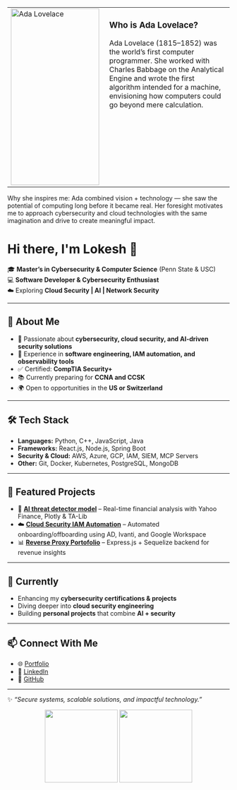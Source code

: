 <table>
  <tr>
    <td>
      <img src="https://upload.wikimedia.org/wikipedia/commons/a/a4/Ada_Lovelace_portrait.jpg" alt="Ada Lovelace" width="200" height="400"/>
    </td>
    <td style="vertical-align: top; padding-left: 15px;">
      <h3>Who is Ada Lovelace?</h3>
      <p>
        Ada Lovelace (1815–1852) was the world’s first computer programmer.  
        She worked with Charles Babbage on the Analytical Engine and wrote the first algorithm intended for a machine, envisioning how computers could go beyond mere calculation.
      </p>
    </td>
  </tr>
</table>

Why she inspires me:
Ada combined vision + technology — she saw the potential of computing long before it became real. Her foresight motivates me to approach cybersecurity and cloud technologies with the same imagination and drive to create meaningful impact.
# Hi there, I'm Lokesh 👋

🎓 **Master’s in Cybersecurity & Computer Science** (Penn State & USC)  
💻 **Software Developer & Cybersecurity Enthusiast**  
☁️ Exploring **Cloud Security | AI | Network Security**

---

## 🚀 About Me
- 🔐 Passionate about **cybersecurity, cloud security, and AI-driven security solutions**  
- 💼 Experience in **software engineering, IAM automation, and observability tools**  
- ✅ Certified: **CompTIA Security+**  
- 📚 Currently preparing for **CCNA and CCSK**  
- 🌍 Open to opportunities in the **US or Switzerland**

---

## 🛠️ Tech Stack
- **Languages:** Python, C++, JavaScript, Java  
- **Frameworks:** React.js, Node.js, Spring Boot 
- **Security & Cloud:** AWS, Azure, GCP, IAM, SIEM, MCP Servers  
- **Other:** Git, Docker, Kubernetes, PostgreSQL, MongoDB  

---

## 📌 Featured Projects
- 🔎 **[AI threat detector model](https://github.com/loki52501/autoencode_detection_research-Project.git)** – Real-time financial analysis with Yahoo Finance, Plotly & TA-Lib  
- ☁️ **[Cloud Security IAM Automation](#)** – Automated onboarding/offboarding using AD, Ivanti, and Google Workspace  
- 📊 **[Reverse Proxy Portofolio](https://lkslokesh.in)** – Express.js + Sequelize backend for revenue insights  

---

## 🌱 Currently
- Enhancing my **cybersecurity certifications & projects**  
- Diving deeper into **cloud security engineering**  
- Building **personal projects** that combine **AI + security**

---


## 📫 Connect With Me
- 🌐 [Portfolio](https://lkslokesh.in)  
- 💼 [LinkedIn](https://www.linkedin.com/in/lokesh-l-k-s-6935b0197)  
- 🐙 [GitHub](https://github.com/loki52501)  

---
✨ *“Secure systems, scalable solutions, and impactful technology.”*


<p align="center"> <img src="https://github-readme-stats.vercel.app/api?username=loki52501&show_icons=true&theme=tokyonight" height="165"/> <img src="https://github-readme-stats.vercel.app/api/top-langs/?username=loki52501&layout=compact&theme=tokyonight" height="165"/> </p>
